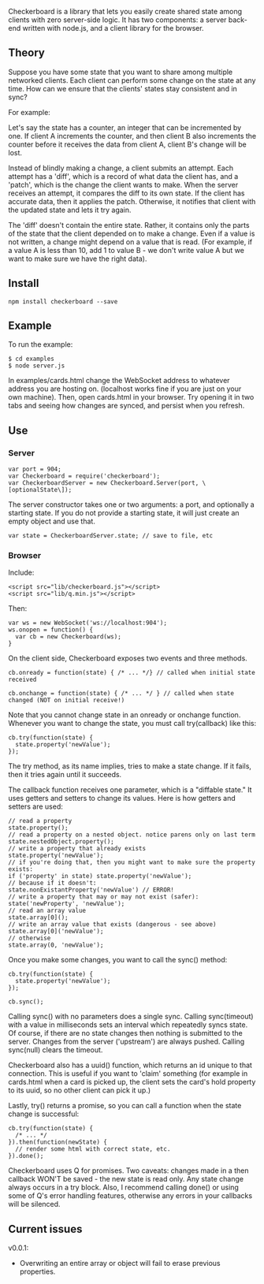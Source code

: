 Checkerboard is a library that lets you easily create shared state among clients with zero server-side logic. It has two components: a server back-end written with node.js, and a client library for the browser.

## Theory

Suppose you have some state that you want to share among multiple networked clients. Each client can perform some change on the state at any time. How can we ensure that the clients' states stay consistent and in sync?

For example:

Let's say the state has a counter, an integer that can be incremented by one. If client A increments the counter, and then client B also increments the counter before it receives the data from client A, client B's change will be lost.

Instead of blindly making a change, a client submits an attempt. Each attempt has a 'diff', which is a record of what data the client has, and a 'patch', which is the change the client wants to make. When the server receives an attempt, it compares the diff to its own state. If the client has accurate data, then it applies the patch. Otherwise, it notifies that client with the updated state and lets it try again.

The 'diff' doesn't contain the entire state. Rather, it contains only the parts of the state that the client depended on to make a change. Even if a value is not written, a change might depend on a value that is read. (For example, if a value A is less than 10, add 1 to value B - we don't write value A but we want to make sure we have the right data).

## Install

    npm install checkerboard --save

## Example

To run the example:

    $ cd examples
    $ node server.js

In examples/cards.html change the WebSocket address to whatever address you are hosting on. (localhost works fine if you are just on your own machine). Then, open cards.html in your browser. Try opening it in two tabs and seeing how changes are synced, and persist when you refresh.

## Use

### Server

    var port = 904;
    var Checkerboard = require('checkerboard');
    var CheckerboardServer = new Checkerboard.Server(port, \[optionalState\]);

The server constructor takes one or two arguments: a port, and optionally a starting state. If you do not provide a starting state, it will just create an empty object and use that.

    var state = CheckerboardServer.state; // save to file, etc

### Browser

Include:

    <script src="lib/checkerboard.js"></script>
    <script src="lib/q.min.js"></script>

Then:

    var ws = new WebSocket('ws://localhost:904');
    ws.onopen = function() {
      var cb = new Checkerboard(ws);
    }

On the client side, Checkerboard exposes two events and three methods.

    cb.onready = function(state) { /* ... */} // called when initial state received

    cb.onchange = function(state) { /* ... */ } // called when state changed (NOT on initial receive!)

Note that you cannot change state in an onready or onchange function. Whenever you want to change the state, you must call try(callback) like this:

    cb.try(function(state) {
      state.property('newValue');
    });

The try method, as its name implies, tries to make a state change. If it fails, then it tries again until it succeeds.

The callback function receives one parameter, which is a "diffable state." It uses getters and setters to change its values. Here is how getters and setters are used:

    // read a property
    state.property();
    // read a property on a nested object. notice parens only on last term
    state.nestedObject.property();
    // write a property that already exists
    state.property('newValue');
    // if you're doing that, then you might want to make sure the property exists:
    if ('property' in state) state.property('newValue');
    // because if it doesn't:
    state.nonExistantProperty('newValue') // ERROR!
    // write a property that may or may not exist (safer):
    state('newProperty', 'newValue');
    // read an array value
    state.array[0]();
    // write an array value that exists (dangerous - see above)
    state.array[0]('newValue');
    // otherwise
    state.array(0, 'newValue');

Once you make some changes, you want to call the sync() method:

    cb.try(function(state) {
      state.property('newValue');
    });

    cb.sync();

Calling sync() with no parameters does a single sync. Calling sync(timeout) with a value in milliseconds sets an interval which repeatedly syncs state. Of course, if there are no state changes then nothing is submitted to the server. Changes from the server ('upstream') are always pushed. Calling sync(null) clears the timeout.

Checkerboard also has a uuid() function, which returns an id unique to that connection. This is useful if you want to 'claim' something (for example in cards.html when a card is picked up, the client sets the card's hold property to its uuid, so no other client can pick it up.)

Lastly, try() returns a promise, so you can call a function when the state change is successful:

    cb.try(function(state) {
      /* ... */
    }).then(function(newState) {
      // render some html with correct state, etc.
    }).done();

Checkerboard uses Q for promises. Two caveats: changes made in a then callback WON'T be saved - the new state is read only. Any state change always occurs in a try block. Also, I recommend calling done() or using some of Q's error handling features, otherwise any errors in your callbacks will be silenced.

## Current issues

v0.0.1:
- Overwriting an entire array or object will fail to erase previous properties.
